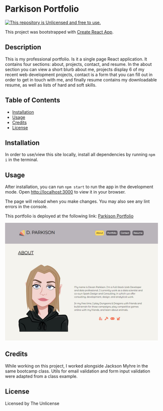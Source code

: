 # Parkison Portfolio

[![This repository is Unlicensed and free to use.](https://img.shields.io/badge/license-Unlicense-blue.svg)](http://unlicense.org/)

This project was bootstrapped with [Create React App](https://github.com/facebook/create-react-app).

## Description

This is my professional portfolio. Is it a single page React application. It contains four sections: about, projects, contact, and resume. In the about section you can view a short blurb about me, projects display 6 of my recent web development projects, contact is a form that you can fill out in order to get in touch with me, and finally resume contains my downloadable resume, as well as lists of hard and soft skills.

 
## Table of Contents
- [Installation](#installation)
- [Usage](#usage)
- [Credits](#credits)
- [License](#license)

## Installation
In order to use/view this site locally, install all dependencies by running ``` npm i ``` in the terminal. 

## Usage

After installation, you can run `npm start` to run the app in the development mode. Open [http://localhost:3000](http://localhost:3000) to view it in your browser.

The page will reload when you make changes. You may also see any lint errors in the console.

This portfolio is deployed at the following link: [Parkison Portfolio](https://park-d.github.io/parkison-portfolio-react/#portfolio)

![Parkison Portfolio Screenshot](./src/images/parkison-portfolio.JPG)

## Credits
While working on this project, I worked alongside Jackson Myhre in the same bootcamp class. Utils for email validation and form input validation were adapted from a class example. 

## License
Licensed by The Unlicense
